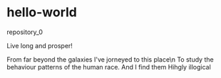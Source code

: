 # hello-world
repository_0

Live long and prosper!

From far beyond the galaxies I've jorneyed to this place\n
To study the behaviour patterns of the human race.
And I find them
Hihgly illogical
